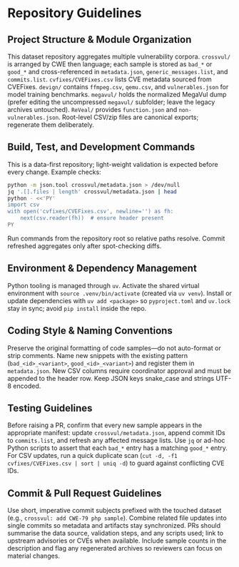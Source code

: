 # Repository Guidelines

## Project Structure & Module Organization
This dataset repository aggregates multiple vulnerability corpora. `crossvul/` is arranged by CWE then language; each sample is stored as `bad_*` or `good_*` and cross-referenced in `metadata.json`, `generic_messages.list`, and `commits.list`. `cvfixes/CVEFixes.csv` lists CVE metadata sourced from CVEFixes. `devign/` contains `ffmpeg.csv`, `qemu.csv`, and `vulnerables.json` for model training benchmarks. `megavul/` holds the normalized MegaVul dump (prefer editing the uncompressed `megavul/` subfolder; leave the legacy archives untouched). `ReVeal/` provides `function.json` and `non-vulnerables.json`. Root-level CSV/zip files are canonical exports; regenerate them deliberately.

## Build, Test, and Development Commands
This is a data-first repository; light-weight validation is expected before every change. Example checks:

```bash
python -m json.tool crossvul/metadata.json > /dev/null
jq '.[].files | length' crossvul/metadata.json | head
python - <<'PY'
import csv
with open('cvfixes/CVEFixes.csv', newline='') as fh:
    next(csv.reader(fh))  # ensure header present
PY
```

Run commands from the repository root so relative paths resolve. Commit refreshed aggregates only after spot-checking diffs.

## Environment & Dependency Management
Python tooling is managed through `uv`. Activate the shared virtual environment with `source .venv/bin/activate` (created via `uv venv`). Install or update dependencies with `uv add <package>` so `pyproject.toml` and `uv.lock` stay in sync; avoid `pip install` inside the repo.

## Coding Style & Naming Conventions
Preserve the original formatting of code samples—do not auto-format or strip comments. Name new snippets with the existing pattern (`bad_<id>_<variant>`, `good_<id>_<variant>`) and register them in `metadata.json`. New CSV columns require coordinator approval and must be appended to the header row. Keep JSON keys snake_case and strings UTF-8 encoded.

## Testing Guidelines
Before raising a PR, confirm that every new sample appears in the appropriate manifest: update `crossvul/metadata.json`, append commit IDs to `commits.list`, and refresh any affected message lists. Use `jq` or ad-hoc Python scripts to assert that each `bad_*` entry has a matching `good_*` entry. For CSV updates, run a quick duplicate scan (`cut -d, -f1 cvfixes/CVEFixes.csv | sort | uniq -d`) to guard against conflicting CVE IDs.

## Commit & Pull Request Guidelines
Use short, imperative commit subjects prefixed with the touched dataset (e.g., `crossvul: add CWE-79 php sample`). Combine related file updates into single commits so metadata and artifacts stay synchronized. PRs should summarise the data source, validation steps, and any scripts used; link to upstream advisories or CVEs when available. Include sample counts in the description and flag any regenerated archives so reviewers can focus on material changes.
